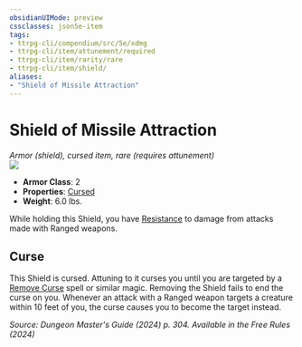 ```yaml
---
obsidianUIMode: preview
cssclasses: json5e-item
tags:
- ttrpg-cli/compendium/src/5e/xdmg
- ttrpg-cli/item/attunement/required
- ttrpg-cli/item/rarity/rare
- ttrpg-cli/item/shield/
aliases: 
- "Shield of Missile Attraction"
---
```

# Shield of Missile Attraction
*Armor (shield), cursed item, rare (requires attunement)*  
![](3-Mechanics/CLI/items/img/shield-of-missile-attraction.webp#right)

- **Armor Class**: 2
- **Properties**: [Cursed](3-Mechanics/CLI/rules/item-properties.md#Cursed%20Items)
- **Weight**: 6.0 lbs.

While holding this Shield, you have [Resistance](3-Mechanics/CLI/rules/variant-rules/resistance-xphb.md) to damage from attacks made with Ranged weapons.

## Curse

This Shield is cursed. Attuning to it curses you until you are targeted by a [Remove Curse](3-Mechanics/CLI/spells/remove-curse-xphb.md) spell or similar magic. Removing the Shield fails to end the curse on you. Whenever an attack with a Ranged weapon targets a creature within 10 feet of you, the curse causes you to become the target instead.

*Source: Dungeon Master's Guide (2024) p. 304. Available in the Free Rules (2024)*